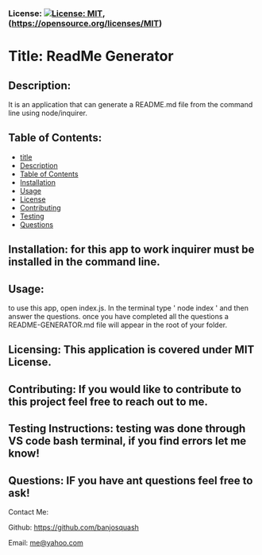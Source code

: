 
### License: [![License: MIT](https://img.shields.io/badge/License-MIT-yellow.svg)](https://opensource.org/licenses/MIT), (https://opensource.org/licenses/MIT)

# Title:  ReadMe Generator

## Description:
It is an application that can generate a README.md file from the command line using node/inquirer.
## Table of Contents:
* [title](#title)
* [Description](#description)
* [Table of Contents](#table-of-contents)
* [Installation](#installation)
* [Usage](#usage)
* [License](#license)
* [Contributing](#contributing)
* [Testing](#testing)
* [Questions](#questions)
      
## Installation: for this app to work inquirer must be installed in the command line.

## Usage: 
to use this app, open index.js. In the terminal type ' node index ' and then answer the questions. once you have completed all the questions a README-GENERATOR.md file will appear in the root of your folder.
## Licensing: This application is covered under MIT License.

## Contributing: If you would like to contribute to this project feel free to reach out to me.

## Testing Instructions: testing was done through VS code bash terminal, if you find errors let me know!

## Questions: IF you have ant questions feel free to ask!

Contact Me:

Github: https://github.com/banjosquash

Email: me@yahoo.com
